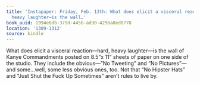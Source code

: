 ```yaml
---
title: 'Instapaper: Friday, Feb. 13th: What does elicit a visceral reaction—hard,
  heavy laughter—is the wall…'
book_uuid: 1994ebdb-379d-445b-ad30-429ba8ed8778
location: '1309-1312'
source: kindle
---
```


What does elicit a visceral reaction—hard, heavy laughter—is the wall of Kanye Commandments posted on 8.5”x 11” sheets of paper on one side of the studio. They include the obvious—”No Tweeting” and “No Pictures”—and some…well, some less obvious ones, too. Not that “No Hipster Hats” and “Just Shut the Fuck Up Sometimes” aren’t rules to live by.